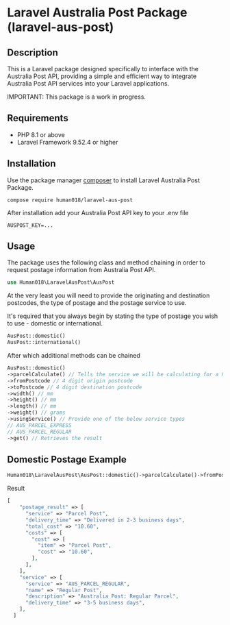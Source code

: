 # Laravel Australia Post Package (laravel-aus-post)

## Description

This is a Laravel package designed specifically to interface with the Australia Post API, providing a simple and efficient way to integrate Australia Post API services into your Laravel applications.

IMPORTANT: This package is a work in progress.

## Requirements

- PHP 8.1 or above
- Laravel Framework 9.52.4 or higher
## Installation

Use the package manager [composer](https://getcomposer.org/) to install Laravel Australia Post Package.

```compose require human018/laravel-aus-post```

After installation add your Australia Post API key to your .env file

```dotenv
AUSPOST_KEY=...
```

## Usage

The package uses the following class and method chaining in order to request postage information from Australia Post API.
```php
use Human018\LaravelAusPost\AusPost
```
At the very least you will need to provide the originating and destination postcodes, the type of postage and the postage service to use.

It's required that you always begin by stating the type of postage you wish to use - domestic or international.

```php
AusPost::domestic()
AusPost::international()
```

After which additional methods can be chained

```php
AusPost::domestic()
->parcelCalculate() // Tells the service we will be calculating for a Parcel (as opposed to a letter)
->fromPostcode // 4 digit origin postcode
->toPostcode // 4 digit destination postcode
->width() // mm
->height() // mm
->length() // mm
->weight() // grams
->usingService() // Provide one of the below service types
// AUS_PARCEL_EXPRESS
// AUS_PARCEL_REGULAR
->get() // Retrieves the result
```

## Domestic Postage Example
```php
Human018\LaravelAusPost\AusPost::domestic()->parcelCalculate()->fromPostcode(3000)->toPostcode(2000)->usingService('AUS_PARCEL_REGULAR')->get();
```

Result
```php
[
    "postage_result" => [
      "service" => "Parcel Post",
      "delivery_time" => "Delivered in 2-3 business days",
      "total_cost" => "10.60",
      "costs" => [
        "cost" => [
          "item" => "Parcel Post",
          "cost" => "10.60",
        ],
      ],
    ],
    "service" => [
      "service" => "AUS_PARCEL_REGULAR",
      "name" => "Regular Post",
      "description" => "Australia Post: Regular Parcel",
      "delivery_time" => "3-5 business days",
    ],
  ]
```
